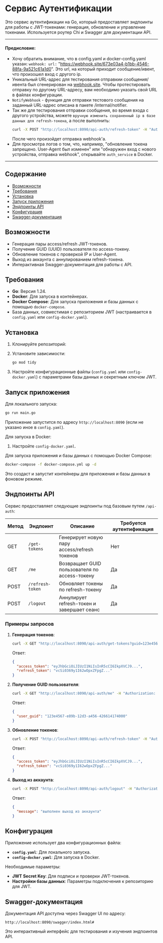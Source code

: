 # Сервис Аутентификации

Это сервис аутентификации на Go, который предоставляет эндпоинты для работы с JWT-токенами: генерация, обновление и управление токенами. Используется роутер Chi и Swagger для документации API.

--- 
#### Предисловие:
-  Хочу обратить внимание, что в config.yaml и docker-config.yaml указан:
   ``webhook: url:`` "https://webhook.site/673e03a4-b1bb-4546-88fa-9a521c61a1d0".
   Это url, на который приходит сообщение/ивент, что произошел вход с другого ip.
- Уникальный URL-адрес для тестирования отправкии сообщения/ивента был сгенерирован на [webhook.site](https://webhook.site/). Чтобы протестировать отправку по другому URL-адресу, вам необходимо указать свой URL в файлах конфигурации.
- ``NotifyWebhook`` - функция для отправки тестового сообщения на заданный URL-адрес описана в пакете /internal/notifier.
- Так же для тестирования отправки сообщения, во время входа с другого устройства, можете ``вручную изменить сохраненный ip в базе данных для refresh-токена``, а после выполнить:
   ```bash
   curl -X POST "http://localhost:8090/api-auth/refresh-token" -H "Authorization: Bearer <access_token>" -H "Content-Type: application/json" -d '{"refresh_token": "<refresh_token>"}'
   ```
  После чего произойдет отправка webhook'а.
- Для просмотра логов о том, что, например, "обновление токена запрещено. User-Agent был изменен" или "обнаружен вход с нового устройства, отправка webhook", открывайте ``auth_service`` в Docker.
---

## Содержание
- [Возможности](#возможности)
- [Требования](#требования)
- [Установка](#установка)
- [Запуск приложения](#запуск-приложения)
- [Эндпоинты API](#эндпоинты-api)
- [Конфигурация](#конфигурация)
- [Swagger-документация](#swagger-документация)

## Возможности
- Генерация пары access/refresh JWT-токенов.
- Получение GUID (UUID) пользователя по access-токену.
- Обновление токенов с проверкой IP и User-Agent.
- Выход из аккаунта с аннулированием refresh-токена.
- Интерактивная Swagger-документация для работы с API.

## Требования
- **Go**: Версия 1.24.
- **Docker**: Для запуска в контейнерах.
- **Docker Compose**: Для запуска приложения и базы данных с помощью `docker-compose`.
- База данных, совместимая с репозиторием JWT (настраивается в `config.yaml` или `config-docker.yaml`).

## Установка
1. Клонируйте репозиторий:


2. Установите зависимости:
   ```bash
   go mod tidy
   ```

3. Настройте конфигурационные файлы (`config.yaml` или `config-docker.yaml`) с параметрами базы данных и секретным ключом JWT.

## Запуск приложения
Для локального запуска:
```bash
go run main.go
```

Приложение запустится по адресу `http://localhost:8090` (если не указано иное в `config.yaml`).

Для запуска в Docker:
1. Настройте `config-docker.yaml`.

Для запуска приложения и базы данных с помощью Docker Compose:
```bash
docker-compose -f docker-compose.yml up -d
```

Это создаст и запустит контейнеры для приложения и базы данных в фоновом режиме.

## Эндпоинты API
Сервис предоставляет следующие эндпоинты под базовым путем `/api-auth`:

| Метод | Эндпоинт             | Описание                                     | Требуется аутентификация |
|-------|----------------------|----------------------------------------------|--------------------------|
| GET   | `/get-tokens`        | Генерирует новую пару access/refresh токенов | Нет                      |
| GET   | `/me`                | Возвращает GUID пользователя по access-токену | Да                      |
| POST  | `/refresh-token`     | Обновляет токены по refresh-токену           | Да                       |
| POST  | `/logout`            | Аннулирует refresh-токен и завершает сеанс   | Да                       |

### Примеры запросов
1. **Генерация токенов**:
   ```bash
   curl -X GET "http://localhost:8090/api-auth/get-tokens?guid=123e4567-e89b-12d3-a456-426614174000"
   ```
   Ответ:
   ```json
   {
     "access_token": "eyJhbGciOiJIUzI1NiIsInR5cCI6IkpXVCJ9...",
     "refresh_token": "vcSi0369y1I62wOpxZFpgZ..."
   }
   ```

2. **Получение GUID пользователя**:
   ```bash
   curl -X GET "http://localhost:8090/api-auth/me" -H "Authorization: Bearer <access_token>"
   ```
   Ответ:
   ```json
   {
     "user_guid": "123e4567-e89b-12d3-a456-426614174000"
   }
   ```

3. **Обновление токенов**:
   ```bash
   curl -X POST "http://localhost:8090/api-auth/refresh-token" -H "Authorization: Bearer <access_token>" -H "Content-Type: application/json" -d '{"refresh_token": "<refresh_token>"}'
   ```
   Ответ:
   ```json
   {
     "access_token": "eyJhbGciOiJIUzI1NiIsInR5cCI6IkpXVCJ9...",
     "refresh_token": "vcSi0369y1I62wOpxZFpgZ..."
   }
   ```

4. **Выход из аккаунта**:
   ```bash
   curl -X POST "http://localhost:8090/api-auth/logout" -H "Authorization: Bearer <access_token>"
   ```
   Ответ:
   ```json
   {
     "message": "выполнен выход из аккаунта"
   }
   ```

## Конфигурация
Приложение использует два конфигурационных файла:
- **`config.yaml`**: Для локального запуска.
- **`config-docker.yaml`**: Для запуска в Docker.

Необходимые параметры:
- **JWT Secret Key**: Для подписи и проверки JWT-токенов.
- **Настройки базы данных**: Параметры подключения к репозиторию для JWT.

## Swagger-документация
Документация API доступна через Swagger UI по адресу:
```
http://localhost:8090/swagger/index.html#
```

Это интерактивный интерфейс для тестирования и изучения эндпоинтов API.